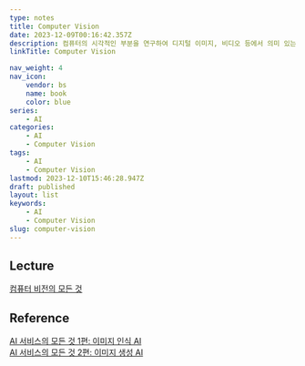 ```yaml
---
type: notes
title: Computer Vision
date: 2023-12-09T00:16:42.357Z
description: 컴퓨터의 시각적인 부분을 연구하여 디지털 이미지, 비디오 등에서 의미 있는 정보를 추출하는 기술
linkTitle: Computer Vision

nav_weight: 4
nav_icon:
    vendor: bs
    name: book
    color: blue
series:
    - AI
categories:
    - AI
    - Computer Vision
tags:
    - AI
    - Computer Vision
lastmod: 2023-12-10T15:46:28.947Z
draft: published
layout: list
keywords:
    - AI
    - Computer Vision
slug: computer-vision
---
```


## Lecture

[컴퓨터 비전의 모든 것](https://www.boostcourse.org/ai340)

## Reference

[AI 서비스의 모든 것 1편: 이미지 인식 AI](https://yozm.wishket.com/magazine/detail/578/)  
[AI 서비스의 모든 것 2편: 이미지 생성 AI](https://yozm.wishket.com/magazine/detail/611/)
